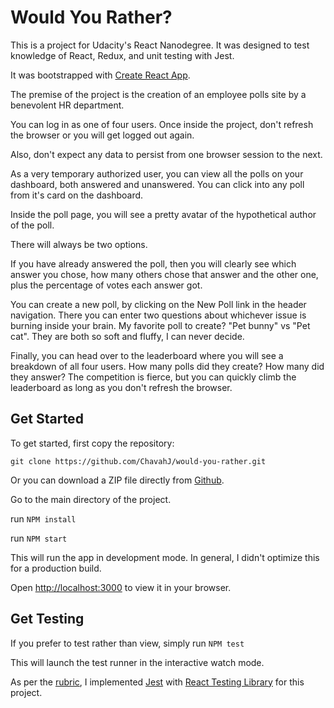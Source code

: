 # Would You Rather?

This is a project for Udacity's React Nanodegree. It was designed to test knowledge of React, Redux, and unit testing with Jest.

It was bootstrapped with [Create React App](https://github.com/facebook/create-react-app).

The premise of the project is the creation of an employee polls site by a benevolent HR department.

You can log in as one of four users. Once inside the project, don't refresh the browser or you will get logged out again.

Also, don't expect any data to persist from one browser session to the next.

As a very temporary authorized user, you can view all the polls on your dashboard, both answered and unanswered. You can click into any poll from it's card on the dashboard.

Inside the poll page, you will see a pretty avatar of the hypothetical author of the poll.

There will always be two options.

If you have already answered the poll, then you will clearly see which answer you chose, how many others chose that answer and the other one, plus the percentage of votes each answer got.

You can create a new poll, by clicking on the New Poll link in the header navigation. There you can enter two questions about whichever issue is burning inside your brain. My favorite poll to create? "Pet bunny" vs "Pet cat". They are both so soft and fluffy, I can never decide.

Finally, you can head over to the leaderboard where you will see a breakdown of all four users. How many polls did they create? How many did they answer? The competition is fierce, but you can quickly climb the leaderboard as long as you don't refresh the browser.

## Get Started

To get started, first copy the repository:

```
git clone https://github.com/ChavahJ/would-you-rather.git
```

Or you can download a ZIP file directly from [Github](https://github.com/ChavahJ/would-you-rather.git).

Go to the main directory of the project.

run `NPM install`

run `NPM start`

This will run the app in development mode. In general, I didn't optimize this for a production build.

Open [http://localhost:3000](http://localhost:3000) to view it in your browser.

## Get Testing

If you prefer to test rather than view, simply run `NPM test`

This will launch the test runner in the interactive watch mode.

As per the [rubric](https://review.udacity.com/#!/rubrics/4684/view), I implemented [Jest](https://jestjs.io/) with [React Testing Library](https://testing-library.com/docs/react-testing-library/intro) for this project.
